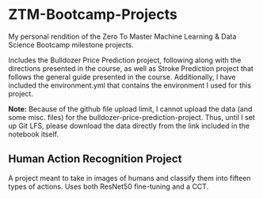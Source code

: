 # ZTM-Bootcamp-Projects
My personal rendition of the Zero To Master Machine Learning &amp; Data Science Bootcamp milestone projects.

Includes the Bulldozer Price Prediction project, following along with the directions presented in the course, as well as Stroke Prediction project that follows the general guide presented in the course. Additionally, I have included the environment.yml that contains the environment I used for this project.

**Note:** Because of the github file upload limit, I cannot upload the data (and some misc. files) for the bulldozer-price-prediction-project. Thus, until I set up Git LFS, please download the data directly from the link included in the notebook itself.

## Human Action Recognition Project

A project meant to take in images of humans and classify them into fifteen types of actions. Uses both ResNet50 fine-tuning and a CCT.
